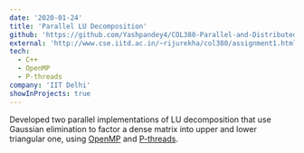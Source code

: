 ```yaml
---
date: '2020-01-24'
title: 'Parallel LU Decomposition'
github: 'https://github.com/Yashpandey4/COL380-Parallel-and-Distributed-Programming/tree/master/1.%20OpenMP%20and%20P-threads'
external: 'http://www.cse.iitd.ac.in/~rijurekha/col380/assignment1.html'
tech:
  - C++
  - OpenMP
  - P-threads
company: 'IIT Delhi'
showInProjects: true
---
```


Developed two parallel implementations of LU decomposition that use Gaussian elimination to factor a dense matrix into upper and lower triangular one, using [OpenMP](https://www.openmp.org/) and [P-threads](https://computing.llnl.gov/tutorials/pthreads/).